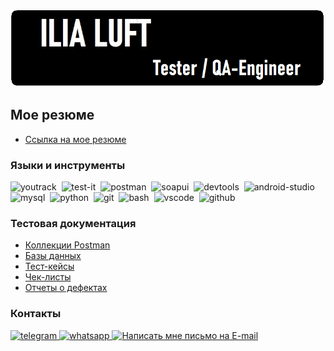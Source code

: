 ![Header](https://github.com/IliaLuft/IliaLuft/blob/main/assets/ILIALUFT1.png)
## Мое резюме
- [Cсылка на мое резюме](https://omsk.hh.ru/resume/431b2586ff0c5dc53f0039ed1f646c31564b71) 

### Языки и инструменты
<div>
  <img src="https://upload.wikimedia.org/wikipedia/commons/thumb/8/8d/YouTrack_Icon.svg/1024px-YouTrack_Icon.svg.png?20200803082248" title="youtrack" alt="youtrack" width="40" height="40"/>&nbsp
  <img src="https://docs.testit.software/images/testit_logo_icon_blue.png" title="test-it" alt="test-it" width="40" height="40"/>&nbsp
  <img src="https://logo.svgcdn.com/d/postman-original.png" title="postman" alt="postman" width="40" height="40"/>&nbsp
  <img src="https://static0.smartbear.co/smartbearbrand/media/images/home/soapui-icon.svg" title="soapui" alt="soapui" width="40" height="40"/>&nbsp
  <img src="https://d33wubrfki0l68.cloudfront.net/38b5c953a4667366685d55db55d057c86db1fc54/a0fdc/static/acae6b24d940347661ca901ea07f47c1/chrome-dev-logo-icon.png" title="devtools" alt="devtools" width="40" height="40"/>&nbsp
  <img src="https://cdn.jsdelivr.net/gh/devicons/devicon/icons/androidstudio/androidstudio-original.svg" title="android-studio" alt="android-studio" width="40" height="40"/>&nbsp
  <img src="https://cdn.jsdelivr.net/gh/devicons/devicon/icons/mysql/mysql-original.svg" title="mysql" alt="mysql" width="40" height="40"/>&nbsp
  <img src="https://camo.githubusercontent.com/dff39aeb9bb3315872be2a660172346e5c36ce3607d9005269e5807855005432/68747470733a2f2f7777772e6d6172696e6564617461736369656e63652e636f2f696d672f736f6674776172652f6c6f676f5f707974686f6e2e706e67" title="python" alt="python" width="40" height="40"/>&nbsp
  <img src="https://cdn.jsdelivr.net/gh/devicons/devicon/icons/git/git-original.svg" title="git" alt="git" width="40" height="40"/>&nbsp
  <img src="https://upload.wikimedia.org/wikipedia/commons/thumb/4/4b/Bash_Logo_Colored.svg/1024px-Bash_Logo_Colored.svg.png?20180723054350" title="bash" alt="bash" width="40" height="40"/>&nbsp
  <img src="https://cdn.jsdelivr.net/gh/devicons/devicon/icons/vscode/vscode-original.svg" title="vscode" alt="vscode" width="40" height="40"/>&nbsp
  <img src="https://github.githubassets.com/assets/GitHub-Mark-ea2971cee799.png" title="github" alt="github" width="40" height="40"/>&nbsp
</div>

### Тестовая документация

- [Коллекции Postman](https://github.com/IliaLuft/PostmanCollections)
- [Базы данных](https://github.com/IliaLuft/DataBaseSQL)
- [Тест-кейсы](https://github.com/IliaLuft/TestCases)
- [Чек-листы](https://github.com/IliaLuft/CheckLists)
- [Отчеты о дефектах](https://github.com/IliaLuft/Bug-Reports)

### Контакты

<div id="badges">
    <a href="https://t.me/ilialuft" target="_blank">
      <img src="https://cdn-icons-png.flaticon.com/512/2111/2111646.png" width="40" height="40" alt="telegram" />
    </a>
    <a href="https://wa.me/79514192159" target="_blank">
      <img src="https://logo-teka.com/wp-content/uploads/2025/06/whatsapp-sign-logo.svg" width="40" height="40" alt="whatsapp" />
    </a>
    <a href="mailto:ilia.luft.95@mail.ru" target="_blank">
      <img src="https://www.milton.edu/wp-content/uploads/2016/06/email-icon-23.png" width="40" height="40" alt="Написать мне письмо на E-mail" />
    </a>
  </div>

 